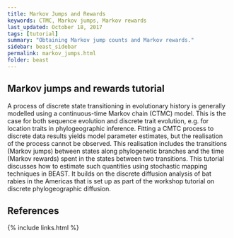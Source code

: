 ```yaml
---
title: Markov Jumps and Rewards
keywords: CTMC, Markov jumps, Markov rewards
last_updated: October 18, 2017
tags: [tutorial]
summary: "Obtaining Markov jump counts and Markov rewards."
sidebar: beast_sidebar
permalink: markov_jumps.html
folder: beast
---
```


## Markov jumps and rewards tutorial

A process of discrete state transitioning in evolutionary history is generally modelled using a continuous-time Markov chain (CTMC) model. 
This is the case for both sequence evolution and discrete trait evolution, e.g. for location traits in phylogeographic inference.
Fitting a CMTC process to discrete data results yields model parameter estimates, but the realisation of the process cannot be observed. 
This realisation includes the transitions (Markov jumps) between states along phylogenetic branches and the time (Markov rewards) spent in the states between two transitions.
This tutorial discusses how to estimate such quantities using stochastic mapping techniques in BEAST. 
It builds on the discrete diffusion analysis of bat rabies in the Americas that is set up as part of the workshop tutorial on discrete phylogeographic diffusion.


## References


{% include links.html %}